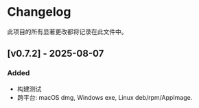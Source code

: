 # Changelog
此项目的所有显著更改都将记录在此文件中。

## [v0.7.2] - 2025-08-07
### Added
- 构建测试
- 跨平台: macOS dmg, Windows exe, Linux deb/rpm/AppImage.